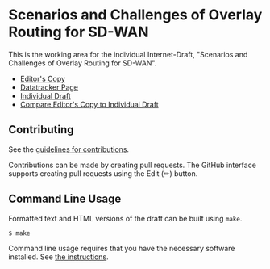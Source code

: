 # Scenarios and Challenges of Overlay Routing for SD-WAN

This is the working area for the individual Internet-Draft, "Scenarios and Challenges of Overlay Routing for SD-WAN".

* [Editor's Copy](https://VMatrix1900.github.io/draft-rtgwg-overlay-routing-requirement/#go.draft-sheng-rtgwg-overlay-routing-requirement.html)
* [Datatracker Page](https://datatracker.ietf.org/doc/draft-sheng-rtgwg-overlay-routing-requirement)
* [Individual Draft](https://datatracker.ietf.org/doc/html/draft-sheng-rtgwg-overlay-routing-requirement)
* [Compare Editor's Copy to Individual Draft](https://VMatrix1900.github.io/draft-rtgwg-overlay-routing-requirement/#go.draft-sheng-rtgwg-overlay-routing-requirement.diff)


## Contributing

See the
[guidelines for contributions](https://github.com/VMatrix1900/draft-rtgwg-overlay-routing-requirement/blob/main/CONTRIBUTING.md).

Contributions can be made by creating pull requests.
The GitHub interface supports creating pull requests using the Edit (✏) button.


## Command Line Usage

Formatted text and HTML versions of the draft can be built using `make`.

```sh
$ make
```

Command line usage requires that you have the necessary software installed.  See
[the instructions](https://github.com/martinthomson/i-d-template/blob/main/doc/SETUP.md).


